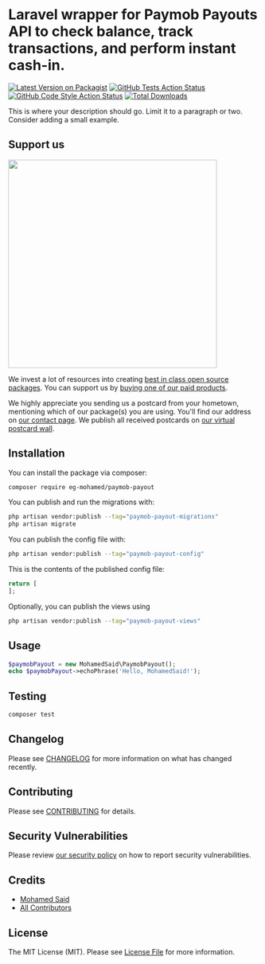 # Laravel wrapper for Paymob Payouts API to check balance, track transactions, and perform instant cash-in.

[![Latest Version on Packagist](https://img.shields.io/packagist/v/eg-mohamed/paymob-payout.svg?style=flat-square)](https://packagist.org/packages/eg-mohamed/paymob-payout)
[![GitHub Tests Action Status](https://img.shields.io/github/actions/workflow/status/eg-mohamed/paymob-payout/run-tests.yml?branch=main&label=tests&style=flat-square)](https://github.com/eg-mohamed/paymob-payout/actions?query=workflow%3Arun-tests+branch%3Amain)
[![GitHub Code Style Action Status](https://img.shields.io/github/actions/workflow/status/eg-mohamed/paymob-payout/fix-php-code-style-issues.yml?branch=main&label=code%20style&style=flat-square)](https://github.com/eg-mohamed/paymob-payout/actions?query=workflow%3A"Fix+PHP+code+style+issues"+branch%3Amain)
[![Total Downloads](https://img.shields.io/packagist/dt/eg-mohamed/paymob-payout.svg?style=flat-square)](https://packagist.org/packages/eg-mohamed/paymob-payout)

This is where your description should go. Limit it to a paragraph or two. Consider adding a small example.

## Support us

[<img src="https://github-ads.s3.eu-central-1.amazonaws.com/Paymob-Payout.jpg?t=1" width="419px" />](https://spatie.be/github-ad-click/Paymob-Payout)

We invest a lot of resources into creating [best in class open source packages](https://spatie.be/open-source). You can support us by [buying one of our paid products](https://spatie.be/open-source/support-us).

We highly appreciate you sending us a postcard from your hometown, mentioning which of our package(s) you are using. You'll find our address on [our contact page](https://spatie.be/about-us). We publish all received postcards on [our virtual postcard wall](https://spatie.be/open-source/postcards).

## Installation

You can install the package via composer:

```bash
composer require eg-mohamed/paymob-payout
```

You can publish and run the migrations with:

```bash
php artisan vendor:publish --tag="paymob-payout-migrations"
php artisan migrate
```

You can publish the config file with:

```bash
php artisan vendor:publish --tag="paymob-payout-config"
```

This is the contents of the published config file:

```php
return [
];
```

Optionally, you can publish the views using

```bash
php artisan vendor:publish --tag="paymob-payout-views"
```

## Usage

```php
$paymobPayout = new MohamedSaid\PaymobPayout();
echo $paymobPayout->echoPhrase('Hello, MohamedSaid!');
```

## Testing

```bash
composer test
```

## Changelog

Please see [CHANGELOG](CHANGELOG.md) for more information on what has changed recently.

## Contributing

Please see [CONTRIBUTING](CONTRIBUTING.md) for details.

## Security Vulnerabilities

Please review [our security policy](../../security/policy) on how to report security vulnerabilities.

## Credits

- [Mohamed Said](https://github.com/EG-Mohamed)
- [All Contributors](../../contributors)

## License

The MIT License (MIT). Please see [License File](LICENSE.md) for more information.

